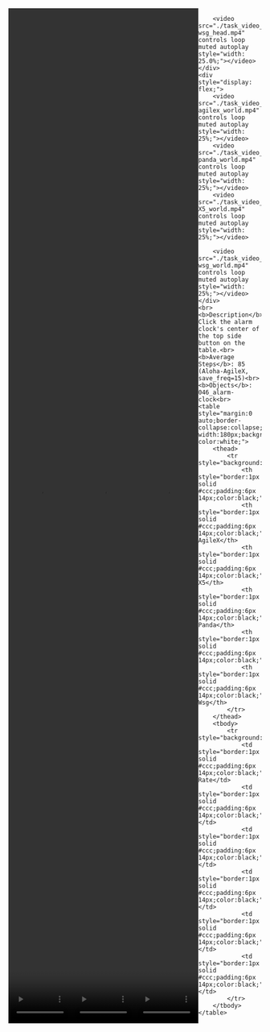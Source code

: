 <!DOCTYPE html>
<html lang="en">
<body>
    <div style="display: flex;">
        <video src="./task_video_clean/click_alarmclock/aloha-agilex_head.mp4" controls loop muted autoplay style="width: 25.0%;"></video>
        <video src="./task_video_clean/click_alarmclock/franka-panda_head.mp4" controls loop muted autoplay style="width: 25.0%;"></video>
        <video src="./task_video_clean/click_alarmclock/ARX-X5_head.mp4" controls loop muted autoplay style="width: 25.0%;"></video>
        
        <video src="./task_video_clean/click_alarmclock/ur5-wsg_head.mp4" controls loop muted autoplay style="width: 25.0%;"></video>
    </div>
    <div style="display: flex;">
        <video src="./task_video_clean/click_alarmclock/aloha-agilex_world.mp4" controls loop muted autoplay style="width: 25%;"></video>
        <video src="./task_video_clean/click_alarmclock/franka-panda_world.mp4" controls loop muted autoplay style="width: 25%;"></video>
        <video src="./task_video_clean/click_alarmclock/ARX-X5_world.mp4" controls loop muted autoplay style="width: 25%;"></video>
        
        <video src="./task_video_clean/click_alarmclock/ur5-wsg_world.mp4" controls loop muted autoplay style="width: 25%;"></video>
    </div>
    <br><b>Description</b>: Click the alarm clock's center of the top side button on the table.<br>
    <b>Average Steps</b>: 85 (Aloha-AgileX, save_freq=15)<br>
    <b>Objects</b>: 046_alarm-clock<br>
    <table style="margin:0 auto;border-collapse:collapse;width:auto;min-width:180px;background-color:white;">
        <thead>
            <tr style="background:#f0f0f0;">
                <th style="border:1px solid #ccc;padding:6px 14px;color:black;">Embodiments</th>
                <th style="border:1px solid #ccc;padding:6px 14px;color:black;">Aloha-AgileX</th>
                <th style="border:1px solid #ccc;padding:6px 14px;color:black;">ARX-X5</th>
                <th style="border:1px solid #ccc;padding:6px 14px;color:black;">Franka-Panda</th>
                <th style="border:1px solid #ccc;padding:6px 14px;color:black;">Piper</th>
                <th style="border:1px solid #ccc;padding:6px 14px;color:black;">UR5-Wsg</th>
            </tr>
        </thead>
        <tbody>
            <tr style="background:white;">
                <td style="border:1px solid #ccc;padding:6px 14px;color:black;">Success Rate</td>
                <td style="border:1px solid #ccc;padding:6px 14px;color:black;">92%</td>
                <td style="border:1px solid #ccc;padding:6px 14px;color:black;">99%</td>
                <td style="border:1px solid #ccc;padding:6px 14px;color:black;">100%</td>
                <td style="border:1px solid #ccc;padding:6px 14px;color:black;">0%</td>
                <td style="border:1px solid #ccc;padding:6px 14px;color:black;">95%</td>
            </tr>
        </tbody>
    </table>
</body>
</html>
